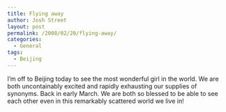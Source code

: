 ```yaml
---
title: Flying away
author: Josh Street
layout: post
permalink: /2008/02/20/flying-away/
categories:
  - General
tags:
  - Beijing
---
```

I&#8217;m off to Beijing today to see the most wonderful girl in the world. We are both uncontainably excited and rapidly exhausting our supplies of synonyms. Back in early March. We are both so blessed to be able to see each other even in this remarkably scattered world we live in!